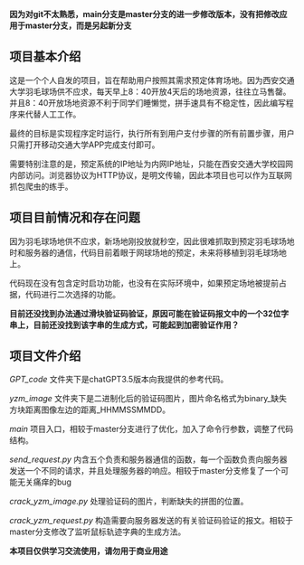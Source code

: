 **因为对git不太熟悉，main分支是master分支的进一步修改版本，没有把修改应用于master分支，而是另起新分支**

## 项目基本介绍
这是一个个人自发的项目，旨在帮助用户按照其需求预定体育场地。因为西安交通大学羽毛球场供不应求，每天早上8：40开放4天后的场地资源，往往立马售罄。并且8：40开放场地资源不利于同学们睡懒觉，拼手速具有不稳定性，因此编写程序来代替人工工作。

最终的目标是实现程序定时运行，执行所有到用户支付步骤的所有前置步骤，用户只需打开移动交通大学APP完成支付即可。

需要特别注意的是，预定系统的IP地址为内网IP地址，只能在西安交通大学校园网内部访问。浏览器协议为HTTP协议，是明文传输，因此本项目也可以作为互联网抓包爬虫的练手。

## 项目目前情况和存在问题
因为羽毛球场地供不应求，新场地刚投放就秒空，因此很难抓取到预定羽毛球场地时和服务器的通信，代码目前着眼于网球场地的预定，未来将移植到羽毛球场地上。

代码现在没有包含定时启功功能，也没有在实际环境中，如果预定场地被提前占据，代码进行二次选择的功能。

**目前还没找到办法通过滑块验证码验证，原因可能在验证码报文中的一个32位字串上，目前还没找到该字串的生成方式，可能起到加密验证作用？**

## 项目文件介绍
*GPT_code* 文件夹下是chatGPT3.5版本向我提供的参考代码。

*yzm_image* 文件夹下是二进制化后的验证码图片，图片命名格式为binary_缺失方块距离图像左边的距离_HHMMSSMMDD。

*main* 项目入口，相较于master分支进行了优化，加入了命令行参数，调整了代码结构。

*send_request.py*  内含五个负责和服务器通信的函数，每一个函数负责向服务器发送一个不同的请求，并且处理服务器的响应。相较于master分支修复了一个可能无关痛痒的bug

*crack_yzm_image.py* 处理验证码的图片，判断缺失的拼图的位置。

*crack_yzm_request.py* 构造需要向服务器发送的有关验证码验证的报文。相较于master分支修改了监听鼠标轨迹字典的生成方法。


**本项目仅供学习交流使用，请勿用于商业用途**
